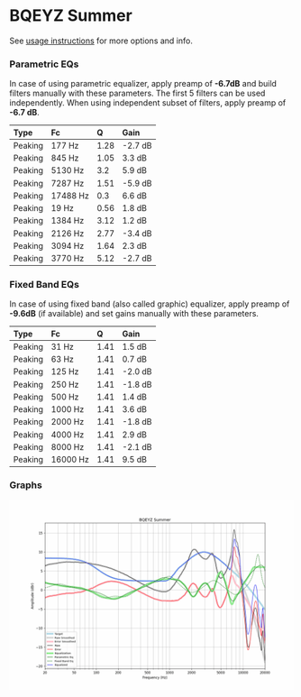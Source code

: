 # BQEYZ Summer
See [usage instructions](https://github.com/jaakkopasanen/AutoEq#usage) for more options and info.

### Parametric EQs
In case of using parametric equalizer, apply preamp of **-6.7dB** and build filters manually
with these parameters. The first 5 filters can be used independently.
When using independent subset of filters, apply preamp of **-6.7 dB**.

| Type    | Fc       |    Q | Gain    |
|:--------|:---------|:-----|:--------|
| Peaking | 177 Hz   | 1.28 | -2.7 dB |
| Peaking | 845 Hz   | 1.05 | 3.3 dB  |
| Peaking | 5130 Hz  | 3.2  | 5.9 dB  |
| Peaking | 7287 Hz  | 1.51 | -5.9 dB |
| Peaking | 17488 Hz | 0.3  | 6.6 dB  |
| Peaking | 19 Hz    | 0.56 | 1.8 dB  |
| Peaking | 1384 Hz  | 3.12 | 1.2 dB  |
| Peaking | 2126 Hz  | 2.77 | -3.4 dB |
| Peaking | 3094 Hz  | 1.64 | 2.3 dB  |
| Peaking | 3770 Hz  | 5.12 | -2.7 dB |

### Fixed Band EQs
In case of using fixed band (also called graphic) equalizer, apply preamp of **-9.6dB**
(if available) and set gains manually with these parameters.

| Type    | Fc       |    Q | Gain    |
|:--------|:---------|:-----|:--------|
| Peaking | 31 Hz    | 1.41 | 1.5 dB  |
| Peaking | 63 Hz    | 1.41 | 0.7 dB  |
| Peaking | 125 Hz   | 1.41 | -2.0 dB |
| Peaking | 250 Hz   | 1.41 | -1.8 dB |
| Peaking | 500 Hz   | 1.41 | 1.4 dB  |
| Peaking | 1000 Hz  | 1.41 | 3.6 dB  |
| Peaking | 2000 Hz  | 1.41 | -1.8 dB |
| Peaking | 4000 Hz  | 1.41 | 2.9 dB  |
| Peaking | 8000 Hz  | 1.41 | -2.1 dB |
| Peaking | 16000 Hz | 1.41 | 9.5 dB  |

### Graphs
![](./BQEYZ%20Summer.png)